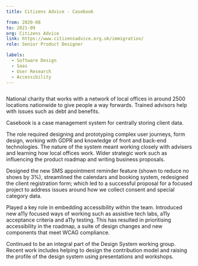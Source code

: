 ```yaml
---
title: Citizens Advice - Casebook

from: 2020-08
to: 2021-09
org: Citizens Advice
link: https://www.citizensadvice.org.uk/immigration/ 
role: Senior Product Designer

labels:
  - Software Design
  - Saas
  - User Research 
  - Accessibility
---
```

<img src="ca-logo.png" class="cvlogo" alt=''></img>

National charity that works with a network of local offices in around 2500 locations nationwide to give people a way forwards. Trained advisors help with issues such as debt and benefits. 

Casebook is a case management system for centrally storing client data.

The role required designing and prototyping complex user journeys, form design, working with GDPR and knowledge of front and back-end technologies. The nature of the system meant working closely with advisers and learning how local offices work. Wider strategic work such as influencing the product roadmap and writing business proposals.

Designed the new SMS appointment reminder feature (shown to reduce no shows by 3%), streamlined the calendars and booking system, redesigned the client registration form; which led to a successful proposal for a focused project to address issues around how we collect consent and special category data.

Played a key role in embedding accessibility within the team. Introduced new a11y focused ways of working such as assistive tech labs, a11y acceptance criteria and a11y testing. This has resulted in prioritising accessibility in the roadmap, a suite of design changes and new components that meet WCAG compliance.

Continued to be an integral part of the Design System working group. Recent work includes helping to design the contribution model and raising the profile of the design system using presentations and workshops.